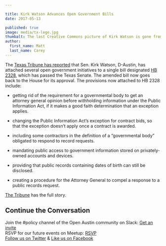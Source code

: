 ```yaml
---

title: Kirk Watson Advances Open Government Bills
date: 2017-05-13

published: true
image: media/tx-lege.jpg
thumbalt: The last Creative Commons picture of Kirk Watson is gone from the internet.
author:
  first_name: Matt
  last_name: Carey
---
```


The [Texas Tribune has reported](https://www.texastribune.org/2017/05/11/texas-senate-unticks-proposals-plug-public-records-loopholes/) that Sen. Kirk Watson, D-Austin, has attached several open government initiatives to a single bill designated [HB 2328](http://www.capitol.state.tx.us/BillLookup/History.aspx?LegSess=85R&Bill=HB2328), which has passed the Texas Senate. The amended bill now goes back to the House for its approval. The provisions now attached to HB 2328 include:

* getting rid of the requirement for a governmental body to get an attorney general opinion before withholding information under the Public Information Act, if it makes a good faith determination that an exception applies.

* changing the Public Information Act’s exception for contract bids, so that the exception doesn’t apply once a contract is awarded.

* including some contractors in the definition of a “governmental body” obligated to respond to record requests.

* mandating public access to government information stored on privately-owned accounts and devices.

* providing that public records containing dates of birth can still be disclosed.

* creating a procedure for the Attorney General to compel a response to a public records request.

[The Tribune](https://www.texastribune.org/2017/05/11/texas-senate-unticks-proposals-plug-public-records-loopholes/) has the full story.

## Continue the Conversation

Join the #policy channel of the Open Austin community on Slack: [Get an invite](http://slack.open-austin.org/)
<br />
RSVP for our future events on Meetup: [RSVP](http://www.meetup.com/Open-Austin/)
<br />
[Follow us on Twitter](https://twitter.com/openaustin?lang=en)
& [Like us on Facebook](https://www.facebook.com/Open-Austin-412390968837071/)
